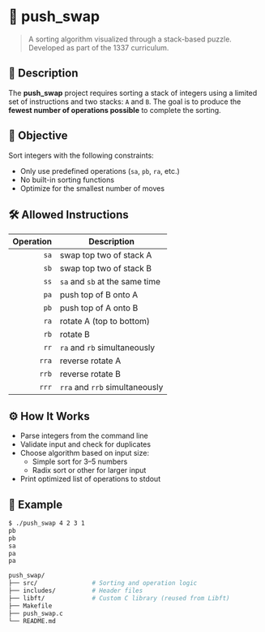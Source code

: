 # 🧮 push_swap

> A sorting algorithm visualized through a stack-based puzzle. Developed as part of the 1337 curriculum.

## 📌 Description

The **push_swap** project requires sorting a stack of integers using a limited set of instructions and two stacks: `A` and `B`. The goal is to produce the **fewest number of operations possible** to complete the sorting.

## 🎯 Objective

Sort integers with the following constraints:
- Only use predefined operations (`sa`, `pb`, `ra`, etc.)
- No built-in sorting functions
- Optimize for the smallest number of moves

## 🛠️ Allowed Instructions

| Operation | Description                  |
|----------:|------------------------------|
| `sa`      | swap top two of stack A      |
| `sb`      | swap top two of stack B      |
| `ss`      | `sa` and `sb` at the same time |
| `pa`      | push top of B onto A         |
| `pb`      | push top of A onto B         |
| `ra`      | rotate A (top to bottom)     |
| `rb`      | rotate B                     |
| `rr`      | `ra` and `rb` simultaneously |
| `rra`     | reverse rotate A             |
| `rrb`     | reverse rotate B             |
| `rrr`     | `rra` and `rrb` simultaneously |

## ⚙️ How It Works

- Parse integers from the command line
- Validate input and check for duplicates
- Choose algorithm based on input size:
  - Simple sort for 3–5 numbers
  - Radix sort or other for larger input
- Print optimized list of operations to stdout

## 🧪 Example

```bash
$ ./push_swap 4 2 3 1
pb
pb
sa
pa
pa

push_swap/
├── src/               # Sorting and operation logic
├── includes/          # Header files
├── libft/             # Custom C library (reused from Libft)
├── Makefile
├── push_swap.c
└── README.md
